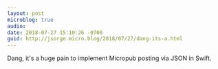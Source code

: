 ```yaml
---
layout: post
microblog: true
audio: 
date: 2018-07-27 15:10:26 -0700
guid: http://jsorge.micro.blog/2018/07/27/dang-its-a.html
---
```

Dang, it's a huge pain to implement Micropub posting via JSON in Swift.
